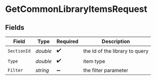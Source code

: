 # GetCommonLibraryItemsRequest


## Fields

| Field                          | Type                           | Required                       | Description                    |
| ------------------------------ | ------------------------------ | ------------------------------ | ------------------------------ |
| `SectionId`                    | *double*                       | :heavy_check_mark:             | the Id of the library to query |
| `Type`                         | *double*                       | :heavy_check_mark:             | item type                      |
| `Filter`                       | *string*                       | :heavy_minus_sign:             | the filter parameter           |